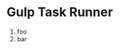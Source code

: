 ﻿<properties
	pageTitle="Gulp"
	description="bla bla bla"
	slug="gulp"
	keywords="css, html, javascript"
/>

# Gulp Task Runner

1. foo
2. bar